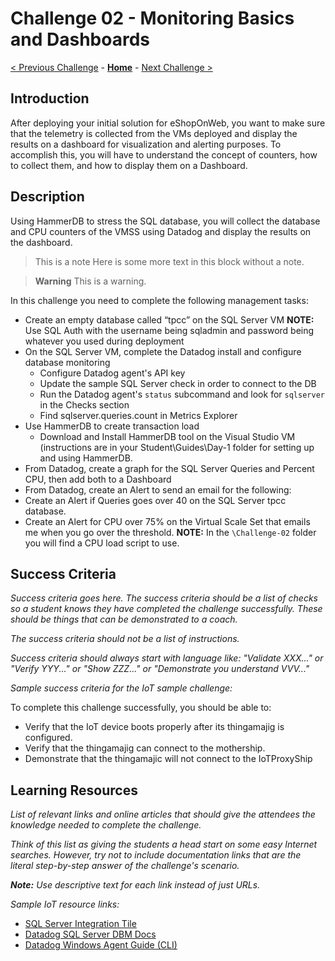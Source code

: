 # Challenge 02 - Monitoring Basics and Dashboards

[< Previous Challenge](./Challenge-01.md) - **[Home](../README.md)** - [Next Challenge >](./Challenge-03.md)

## Introduction

After deploying your initial solution for eShopOnWeb, you want to make sure that the telemetry is collected from the VMs deployed and display the results on a dashboard for visualization and alerting purposes. To accomplish this, you will have to understand the concept of counters, how to collect them, and how to display them on a Dashboard.

## Description

Using HammerDB to stress the SQL database, you will collect the database and CPU counters of the VMSS using Datadog and display the results on the dashboard.

> 
> This is a note
> Here is some more text in this block without a note.

> **Warning**
> This is a warning.

In this challenge you need to complete the following management tasks:
- Create an empty database called “tpcc” on the SQL Server VM
    **NOTE:** Use SQL Auth with the username being sqladmin and password being whatever you used during deployment
- On the SQL Server VM, complete the Datadog install and configure database monitoring
    - Configure Datadog agent's API key
    - Update the sample SQL Server check in order to connect to the DB
    - Run the Datadog agent's `status` subcommand and look for `sqlserver` in the Checks section  
    - Find sqlserver.queries.count in Metrics Explorer
- Use HammerDB to create transaction load
    - Download and Install HammerDB tool on the Visual Studio VM (instructions are in your Student\Guides\Day-1 folder for setting up and using HammerDB.
- From Datadog, create a graph for the SQL Server Queries and Percent CPU, then add both to a Dashboard
- From Datadog, create an Alert to send an email for the following:
- Create an Alert if Queries goes over 40 on the SQL Server tpcc database.
- Create an Alert for CPU over 75% on the Virtual Scale Set that emails me when you go over the threshold.
    **NOTE:** In the `\Challenge-02` folder you will find a CPU load script to use.


## Success Criteria

*Success criteria goes here. The success criteria should be a list of checks so a student knows they have completed the challenge successfully. These should be things that can be demonstrated to a coach.* 

*The success criteria should not be a list of instructions.*

*Success criteria should always start with language like: "Validate XXX..." or "Verify YYY..." or "Show ZZZ..." or "Demonstrate you understand VVV..."*

*Sample success criteria for the IoT sample challenge:*

To complete this challenge successfully, you should be able to:
- Verify that the IoT device boots properly after its thingamajig is configured.
- Verify that the thingamajig can connect to the mothership.
- Demonstrate that the thingamajic will not connect to the IoTProxyShip

## Learning Resources

_List of relevant links and online articles that should give the attendees the knowledge needed to complete the challenge._

*Think of this list as giving the students a head start on some easy Internet searches. However, try not to include documentation links that are the literal step-by-step answer of the challenge's scenario.*

***Note:** Use descriptive text for each link instead of just URLs.*

*Sample IoT resource links:*

- [SQL Server Integration Tile]([https://www.bing.com/search?q=what+is+a+thingamajig](https://us3.datadoghq.com/integrations/sql-server))
- [Datadog SQL Server DBM Docs]([https://www.youtube.com/watch?v=dQw4w9WgXcQ](https://docs.datadoghq.com/database_monitoring/setup_sql_server/selfhosted/?tab=sqlserver2014))
- [Datadog Windows Agent Guide (CLI)]([https://www.youtube.com/watch?v=yPYZpwSpKmA](https://docs.datadoghq.com/agent/basic_agent_usage/windows/?tab=commandline))
